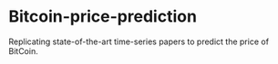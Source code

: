 # Bitcoin-price-prediction
Replicating state-of-the-art time-series papers to predict the price of BitCoin.
